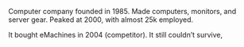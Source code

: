 Computer company founded in 1985. Made computers, monitors, and server gear. Peaked at 2000, with almost 25k employed.

It bought eMachines in 2004 (competitor). It still couldn’t survive, 